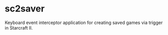 # sc2saver
Keyboard event interceptor application for creating saved games via trigger in Starcraft II.
